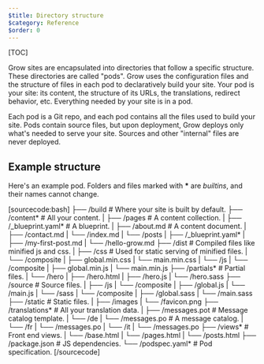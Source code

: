 ```yaml
---
$title: Directory structure
$category: Reference
$order: 0
---
```

[TOC]

Grow sites are encapsulated into directories that follow a specific structure. These directories are called "pods". Grow uses the configuration files and the structure of files in each pod to declaratively build your site. Your pod is your site: its content, the structure of its URLs, the translations, redirect behavior, etc. Everything needed by your site is in a pod.

Each pod is a Git repo, and each pod contains all the files used to build your site. Pods contain source files, but upon deployment, Grow deploys only what's needed to serve your site. Sources and other "internal" files are never deployed.

## Example structure

Here's an example pod. Folders and files marked with __*__ are *builtins*, and their names cannot change.

[sourcecode:bash]
├──  /build                        # Where your site is built by default.
├──  /content*                     # All your content.
|    ├──  /pages                   # A content collection.
|         ├──  /_blueprint.yaml*   # A blueprint.
|         ├──  /about.md           # A content document.
|         ├──  /contact.md
|         └──  /index.md
|    └──  /posts
|         ├──  /_blueprint.yaml*
|         ├──  /my-first-post.md
|         └──  /hello-grow.md
├──  /dist                         # Compiled files like minified js and css.
|    ├──  /css                     # Used for static serving of minified files.
|         └──  /composite
|              ├──  global.min.css
|              └──  main.min.css
|    └──  /js
|         └──  /composite
|              ├──  global.min.js
|              └──  main.min.js
├──  /partials*                    # Partial files.
|    └──  /hero
|         ├──  /hero.html
|         ├──  /hero.js
|         └──  /hero.sass
├──  /source                       # Source files.
|    ├──  /js
|         └──  /composite
|              ├──  /global.js
|              └──  /main.js
|    └──  /sass
|         └──  /composite
|              ├──  /global.sass
|              └──  /main.sass
├──  /static                       # Static files.
|    ├──  /images
|         └──  /favicon.png
├──  /translations*                # All your translation data.
|    ├──  /messages.pot            # Message catalog template.
|    └──  /de
|         └──  /messages.po        # A message catalog.
|    └──  /fr
|         └──  /messages.po
|    └──  /it
|         └──  /messages.po
├──  /views*                       # Front end views.
|    └──  /base.html
|    └──  /pages.html
|    └──  /posts.html
├──  /package.json                 # JS dependencies.
└──  /podspec.yaml*                # Pod specification.
[/sourcecode]
